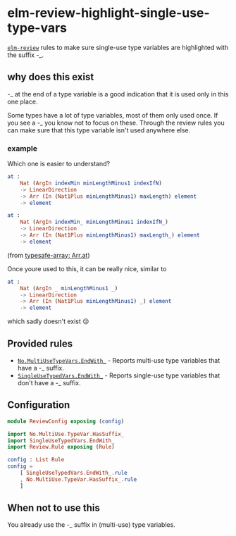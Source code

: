 # elm-review-highlight-single-use-type-vars

[`elm-review`](https://package.elm-lang.org/packages/jfmengels/elm-review/latest/) rules to make sure single-use type variables are highlighted with the suffix -_.

## why does this exist

-_ at the end of a type variable is a good indication that it is used only in this one place.

Some types have a lot of type variables, most of them only used once.
If you see a -_ you know not to focus on these. Through the review rules you can make sure that this type variable isn't used anywhere else.

### example

Which one is easier to understand?

```elm
at :
    Nat (ArgIn indexMin minLengthMinus1 indexIfN)
    -> LinearDirection
    -> Arr (In (Nat1Plus minLengthMinus1) maxLength) element
    -> element
```
```elm
at :
    Nat (ArgIn indexMin_ minLengthMinus1 indexIfN_)
    -> LinearDirection
    -> Arr (In (Nat1Plus minLengthMinus1) maxLength_) element
    -> element
```
(from [typesafe-array: Arr.at](https://package.elm-lang.org/packages/lue-bird/elm-typesafe-array/latest/Arr#at))

Once youre used to this, it can be really nice, similar to

```elm
at :
    Nat (ArgIn _ minLengthMinus1 _)
    -> LinearDirection
    -> Arr (In (Nat1Plus minLengthMinus1) _) element
    -> element
```
which sadly doesn't exist 😢

## Provided rules

- [`No.MultiUseTypeVars.EndWith_`](https://package.elm-lang.org/packages/lue-bird/elm-review-highlight-single-use-type-vars/1.0.0/No-MultiUseTypeVars-EndWith_) - Reports multi-use type variables that have a -_ suffix.
- [`SingleUseTypedVars.EndWith_`](https://package.elm-lang.org/packages/lue-bird/elm-review-highlight-single-use-type-vars/1.0.0/SingleUseTypedVars-EndWith_) - Reports single-use type variables that don't have a -_ suffix.

## Configuration

```elm
module ReviewConfig exposing (config)

import No.MultiUse.TypeVar.HasSuffix_
import SingleUseTypedVars.EndWith_
import Review.Rule exposing (Rule)

config : List Rule
config =
    [ SingleUseTypedVars.EndWith_.rule
    , No.MultiUse.TypeVar.HasSuffix_.rule
    ]
```


## When not to use this

You already use the -_ suffix in (multi-use) type variables.
